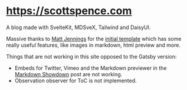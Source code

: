 # https://scottspence.com

A blog made with SvelteKit, MDSveX, Tailwind and DaisyUI.

Massive thanks to [Matt Jennings] for the [initial template] which has
some really useful features, like images in markdown, html preview and
more.

Things that are not working in this site opposed to the Gatsby
version:

- Embeds for Twitter, Vimeo and the Markdown previewer in the
  [Markdown Showdown] post are not working.
- Observation observer for ToC is not implemented.

<!-- Links -->

[matt jennings]: https://github.com/mattjennings
[initial template]:
  https://github.com/mattjennings/sveltekit-blog-template
[markdown showdown]:
  https://scottspence.com/posts/writing-with-markdown
